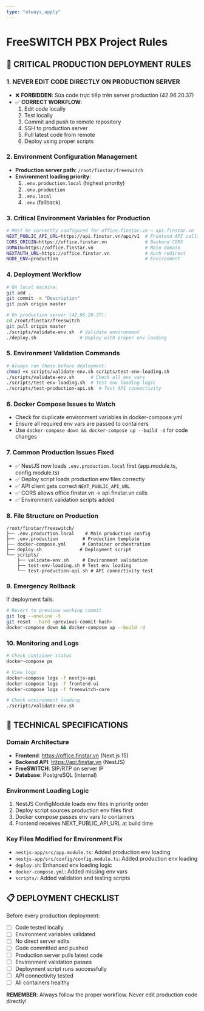 ```yaml
---
type: "always_apply"
---
```


# FreeSWITCH PBX Project Rules

## 🚨 CRITICAL PRODUCTION DEPLOYMENT RULES

### 1. **NEVER EDIT CODE DIRECTLY ON PRODUCTION SERVER**
- ❌ **FORBIDDEN**: Sửa code trực tiếp trên server production (42.96.20.37)
- ✅ **CORRECT WORKFLOW**:
  1. Edit code locally
  2. Test locally
  3. Commit and push to remote repository
  4. SSH to production server
  5. Pull latest code from remote
  6. Deploy using proper scripts

### 2. **Environment Configuration Management**
- **Production server path**: `/root/finstar/freeswitch`
- **Environment loading priority**:
  1. `.env.production.local` (highest priority)
  2. `.env.production`
  3. `.env.local`
  4. `.env` (fallback)

### 3. **Critical Environment Variables for Production**
```bash
# MUST be correctly configured for office.finstar.vn ↔ api.finstar.vn
NEXT_PUBLIC_API_URL=https://api.finstar.vn/api/v1  # Frontend API calls
CORS_ORIGIN=https://office.finstar.vn              # Backend CORS
DOMAIN=https://office.finstar.vn                   # Main domain
NEXTAUTH_URL=https://office.finstar.vn             # Auth redirect
NODE_ENV=production                                # Environment
```

### 4. **Deployment Workflow**
```bash
# On local machine:
git add .
git commit -m "Description"
git push origin master

# On production server (42.96.20.37):
cd /root/finstar/freeswitch
git pull origin master
./scripts/validate-env.sh  # Validate environment
./deploy.sh                # Deploy with proper env loading
```

### 5. **Environment Validation Commands**
```bash
# Always run these before deployment:
chmod +x scripts/validate-env.sh scripts/test-env-loading.sh
./scripts/validate-env.sh      # Check all env vars
./scripts/test-env-loading.sh  # Test env loading logic
./scripts/test-production-api.sh  # Test API connectivity
```

### 6. **Docker Compose Issues to Watch**
- Check for duplicate environment variables in docker-compose.yml
- Ensure all required env vars are passed to containers
- Use `docker-compose down && docker-compose up --build -d` for code changes

### 7. **Common Production Issues Fixed**
- ✅ NestJS now loads `.env.production.local` first (app.module.ts, config.module.ts)
- ✅ Deploy script loads production env files correctly
- ✅ API client gets correct `NEXT_PUBLIC_API_URL`
- ✅ CORS allows office.finstar.vn → api.finstar.vn calls
- ✅ Environment validation scripts added

### 8. **File Structure on Production**
```
/root/finstar/freeswitch/
├── .env.production.local    # Main production config
├── .env.production         # Production template
├── docker-compose.yml      # Container orchestration
├── deploy.sh              # Deployment script
└── scripts/
    ├── validate-env.sh     # Environment validation
    ├── test-env-loading.sh # Test env loading
    └── test-production-api.sh # API connectivity test
```

### 9. **Emergency Rollback**
If deployment fails:
```bash
# Revert to previous working commit
git log --oneline -5
git reset --hard <previous-commit-hash>
docker-compose down && docker-compose up --build -d
```

### 10. **Monitoring and Logs**
```bash
# Check container status
docker-compose ps

# View logs
docker-compose logs -f nestjs-api
docker-compose logs -f frontend-ui
docker-compose logs -f freeswitch-core

# Check environment loading
./scripts/validate-env.sh
```

## 🔧 TECHNICAL SPECIFICATIONS

### Domain Architecture
- **Frontend**: https://office.finstar.vn (Next.js 15)
- **Backend API**: https://api.finstar.vn (NestJS)
- **FreeSWITCH**: SIP/RTP on server IP
- **Database**: PostgreSQL (internal)

### Environment Loading Logic
1. NestJS ConfigModule loads env files in priority order
2. Deploy script sources production env files first
3. Docker compose passes env vars to containers
4. Frontend receives NEXT_PUBLIC_API_URL at build time

### Key Files Modified for Environment Fix
- `nestjs-app/src/app.module.ts`: Added production env loading
- `nestjs-app/src/config/config.module.ts`: Added production env loading
- `deploy.sh`: Enhanced env loading logic
- `docker-compose.yml`: Added missing env vars
- `scripts/`: Added validation and testing scripts

## 📋 DEPLOYMENT CHECKLIST

Before every production deployment:
- [ ] Code tested locally
- [ ] Environment variables validated
- [ ] No direct server edits
- [ ] Code committed and pushed
- [ ] Production server pulls latest code
- [ ] Environment validation passes
- [ ] Deployment script runs successfully
- [ ] API connectivity tested
- [ ] All containers healthy

**REMEMBER**: Always follow the proper workflow. Never edit production code directly!
